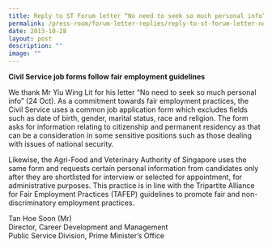```yaml
---
title: Reply to ST Forum letter “No need to seek so much personal info”
permalink: /press-room/forum-letter-replies/reply-to-st-forum-letter-no-need-to-seek-so-much-personal-info/
date: 2013-10-28
layout: post
description: ""
image: ""
---
```

**Civil Service job forms follow fair employment guidelines**

We thank Mr Yiu Wing Lit for his letter “No need to seek so much personal info” (24 Oct). As a commitment towards fair employment practices, the Civil Service uses a common job application form which excludes fields such as date of birth, gender, marital status, race and religion. The form asks for information relating to citizenship and permanent residency as that can be a consideration in some sensitive positions such as those dealing with issues of national security. 

Likewise, the Agri-Food and Veterinary Authority of Singapore uses the same form and requests certain personal information from candidates only after they are shortlisted for interview or selected for appointment, for administrative purposes. This practice is in line with the Tripartite Alliance for Fair Employment Practices (TAFEP) guidelines to promote fair and non-discriminatory employment practices.

Tan Hoe Soon (Mr)  
Director, Career Development and Management  
Public Service Division, Prime Minister’s Office